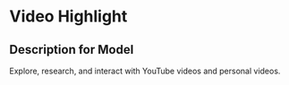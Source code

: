 # Video Highlight

## Description for Model

Explore, research, and interact with YouTube videos and personal videos.

